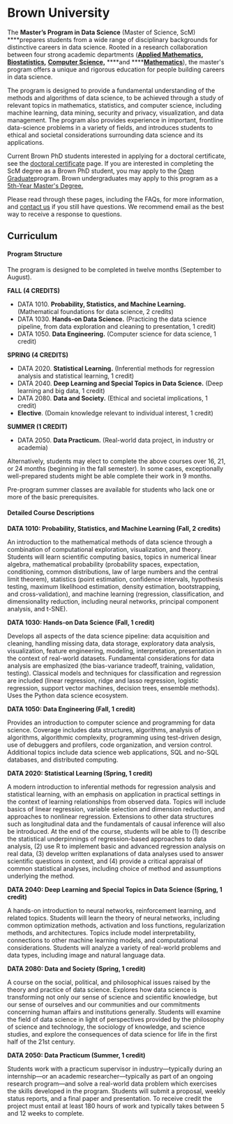 # Brown University

The **Master’s Program in Data Science** \(Master of Science, ScM\) ****prepares students from a wide range of disciplinary backgrounds for distinctive careers in data science. Rooted in a research collaboration between four strong academic departments \([**Applied Mathematics**](https://www.brown.edu/academics/applied-mathematics/)**,** [**Biostatistics**](https://www.brown.edu/academics/public-health/biostatistics/)**,** [**Computer Science,**](https://cs.brown.edu/) ****and ****[**Mathematics**](https://www.math.brown.edu/)\), the master's program offers a unique and rigorous education for people building careers in data science. 

The program is designed to provide a fundamental understanding of the methods and algorithms of data science, to be achieved through a study of relevant topics in mathematics, statistics, and computer science, including machine learning, data mining, security and privacy, visualization, and data management. The program also provides experience in important, frontline data-science problems in a variety of fields, and introduces students to ethical and societal considerations surrounding data science and its applications.

Current Brown PhD students interested in applying for a doctoral certificate, see the [doctoral certificate](https://www.brown.edu/initiatives/data-science/doctoral-certificate-data-science) page. If you are interested in completing the ScM degree as a Brown PhD student, you may apply to the [Open Graduate](https://www.brown.edu/academics/gradschool/opengraduateeducation)program. Brown undergraduates may apply to this program as a [5th-Year Master's Degree.](https://www.brown.edu/initiatives/data-science/5th-year-masters-degree)

Please read through these pages, including the FAQs, for more information, and [contact us](mailto:dsi-info@brown.edu) if you still have questions. We recommend email as the best way to receive a response to questions.

## Curriculum

#### Program Structure 

The program is designed to be completed in twelve months \(September to August\). 

**FALL \(4 CREDITS\)**  


* DATA 1010. **Probability, Statistics, and Machine Learning.** \(Mathematical foundations for data science, 2 credits\)
* DATA 1030. **Hands-on Data Science.** \(Practicing the data science pipeline, from data exploration and cleaning to presentation, 1 credit\)
* DATA 1050. **Data Engineering.** \(Computer science for data science, 1 credit\)

**SPRING \(4 CREDITS\)**  


* DATA 2020. **Statistical Learning.** \(Inferential methods for regression analysis and statistical learning, 1 credit\)
* DATA 2040. **Deep Learning and Special Topics in Data Science.** \(Deep learning and big data, 1 credit\)
* DATA 2080. **Data and Society.** \(Ethical and societal implications, 1 credit\)
* **Elective**. \(Domain knowledge relevant to individual interest, 1 credit\)

**SUMMER \(1 CREDIT\)**  


* DATA 2050. **Data Practicum.** \(Real-world data project, in industry or academia\)

Alternatively, students may elect to complete the above courses over 16, 21, or 24 months \(beginning in the fall semester\). In some cases, exceptionally well-prepared students might be able complete their work in 9 months. 

Pre-program summer classes are available for students who lack one or more of the basic prerequisites.

#### Detailed Course Descriptions 

**DATA 1010: Probability, Statistics, and Machine Learning \(Fall, 2 credits\)**  


An introduction to the mathematical methods of data science through a combination of computational exploration, visualization, and theory. Students will learn scientific computing basics, topics in numerical linear algebra, mathematical probability \(probability spaces, expectation, conditioning, common distributions, law of large numbers and the central limit theorem\), statistics \(point estimation, confidence intervals, hypothesis testing, maximum likelihood estimation, density estimation, bootstrapping, and cross-validation\), and machine learning \(regression, classification, and dimensionality reduction, including neural networks, principal component analysis, and t-SNE\).

**DATA 1030: Hands-on Data Science \(Fall, 1 credit\)**   


Develops all aspects of the data science pipeline: data acquisition and cleaning, handling missing data, data storage, exploratory data analysis, visualization, feature engineering, modeling, interpretation, presentation in the context of real-world datasets. Fundamental considerations for data analysis are emphasized \(the bias-variance tradeoff, training, validation, testing\). Classical models and techniques for classification and regression are included \(linear regression, ridge and lasso regression, logistic regression, support vector machines, decision trees, ensemble methods\). Uses the Python data science ecosystem.

**DATA 1050: Data Engineering \(Fall, 1 credit\)**  


Provides an introduction to computer science and programming for data science. Coverage includes data structures, algorithms, analysis of algorithms, algorithmic complexity, programming using test-driven design, use of debuggers and profilers, code organization, and version control. Additional topics include data science web applications, SQL and no-SQL databases, and distributed computing.

**DATA 2020: Statistical Learning \(Spring, 1 credit\)**   


A modern introduction to inferential methods for regression analysis and statistical learning, with an emphasis on application in practical settings in the context of learning relationships from observed data. Topics will include basics of linear regression, variable selection and dimension reduction, and approaches to nonlinear regression. Extensions to other data structures such as longitudinal data and the fundamentals of causal inference will also be introduced. At the end of the course, students will be able to \(1\) describe the statistical underpinnings of regression-based approaches to data analysis, \(2\) use R to implement basic and advanced regression analysis on real data, \(3\) develop written explanations of data analyses used to answer scientific questions in context, and \(4\) provide a critical appraisal of common statistical analyses, including choice of method and assumptions underlying the method.

**DATA 2040: Deep Learning and Special Topics in Data Science \(Spring, 1 credit\)**   


A hands-on introduction to neural networks, reinforcement learning, and related topics. Students will learn the theory of neural networks, including common optimization methods, activation and loss functions, regularization methods, and architectures. Topics include model interpretability, connections to other machine learning models, and computational considerations. Students will analyze a variety of real-world problems and data types, including image and natural language data.

**DATA 2080: Data and Society \(Spring, 1 credit\)**   


A course on the social, political, and philosophical issues raised by the theory and practice of data science. Explores how data science is transforming not only our sense of science and scientific knowledge, but our sense of ourselves and our communities and our commitments concerning human affairs and institutions generally. Students will examine the field of data science in light of perspectives provided by the philosophy of science and technology, the sociology of knowledge, and science studies, and explore the consequences of data science for life in the first half of the 21st century.

**DATA 2050: Data Practicum \(Summer, 1 credit\)**   


Students work with a practicum supervisor in industry—typically during an internship—or an academic researcher—typically as part of an ongoing research program—and solve a real-world data problem which exercises the skills developed in the program. Students will submit a proposal, weekly status reports, and a final paper and presentation. To receive credit the project must entail at least 180 hours of work and typically takes between 5 and 12 weeks to complete.

